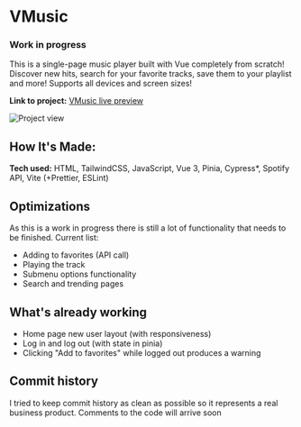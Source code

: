 # VMusic

### Work in progress

This is a single-page music player built with Vue completely from scratch! Discover new hits, search for your favorite tracks, save them to your playlist and more!
Supports all devices and screen sizes!

**Link to project:** [VMusic live preview](https://vmusic.netlify.app/)

![Project view](https://user-images.githubusercontent.com/51524264/235886089-aca52e22-2e05-49fd-8ed7-946517b50050.png)

## How It's Made:

**Tech used:** HTML, TailwindCSS, JavaScript, Vue 3, Pinia, Cypress\*, Spotify API, Vite (+Prettier, ESLint)

## Optimizations

As this is a work in progress there is still a lot of functionality that needs to be finished. Current list:

- Adding to favorites (API call)
- Playing the track
- Submenu options functionality
- Search and trending pages

## What's already working

- Home page new user layout (with responsiveness)
- Log in and log out (with state in pinia)
- Clicking "Add to favorites" while logged out produces a warning

## Commit history

I tried to keep commit history as clean as possible so it represents a real business product. Comments to the code will arrive soon
